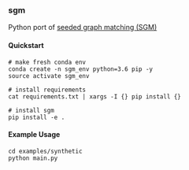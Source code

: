 ### sgm

Python port of [seeded graph matching (SGM)](https://arxiv.org/pdf/1209.0367.pdf)

#### Quickstart

```
# make fresh conda env
conda create -n sgm_env python=3.6 pip -y
source activate sgm_env

# install requirements
cat requirements.txt | xargs -I {} pip install {}

# install sgm
pip install -e .
```

#### Example Usage

```
cd examples/synthetic
python main.py
```